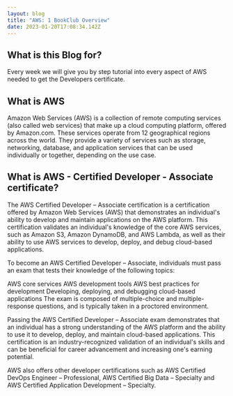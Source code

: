 ```yaml
---
layout: blog
title: "AWS: 1 BookClub Overview"
date: 2023-01-20T17:08:34.142Z
---
```

## What is this Blog for?
Every week we will give you by step tutorial into every aspect of AWS needed to get the Developers certificate. 

## What is AWS
Amazon Web Services (AWS) is a collection of remote computing services (also called web services) that make up a cloud computing platform, offered by Amazon.com. These services operate from 12 geographical regions across the world. They provide a variety of services such as storage, networking, database, and application services that can be used individually or together, depending on the use case.

## What is AWS - Certified Developer - Associate certificate?    
The AWS Certified Developer – Associate certification is a certification offered by Amazon Web Services (AWS) that demonstrates an individual's ability to develop and maintain applications on the AWS platform. This certification validates an individual's knowledge of the core AWS services, such as Amazon S3, Amazon DynamoDB, and AWS Lambda, as well as their ability to use AWS services to develop, deploy, and debug cloud-based applications.

To become an AWS Certified Developer – Associate, individuals must pass an exam that tests their knowledge of the following topics:

AWS core services
AWS development tools
AWS best practices for development
Developing, deploying, and debugging cloud-based applications
The exam is composed of multiple-choice and multiple-response questions, and is typically taken in a proctored environment.

Passing the AWS Certified Developer – Associate exam demonstrates that an individual has a strong understanding of the AWS platform and the ability to use it to develop, deploy, and maintain cloud-based applications. This certification is an industry-recognized validation of an individual's skills and can be beneficial for career advancement and increasing one's earning potential.

AWS also offers other developer certifications such as AWS Certified DevOps Engineer – Professional, AWS Certified Big Data – Specialty and AWS Certified Application Development – Specialty.
